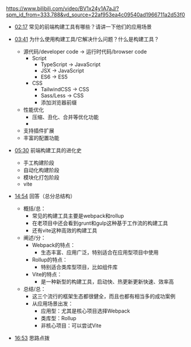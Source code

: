 https://www.bilibili.com/video/BV1x24y1A7aJ/?spm_id_from=333.788&vd_source=22af953ea4c09540ad1966711a2d53f0

- [02:17](https://www.bilibili.com/video/BV1x24y1A7aJ/?t=137.019286#t=02:17.02) 常见的前端构建工具有哪些？请讲一下他们的应用场景
 
- [03:41](https://www.bilibili.com/video/BV1x24y1A7aJ/?t=221.107762#t=03:41.11) 为什么使用构建工具/它解决什么问题？什么是构建工具？
	- 源代码/developer code -> 运行时代码/browser code
		- Script
			- TypeScript -> JavaScript
			- JSX -> JavaScript
			- ES6 -> ES5
		- CSS
			- TailwindCSS -> CSS
			- Sass/Less -> CSS
			- 添加浏览器前缀
	- 性能优化
		- 压缩、丑化、合并等优化功能
		- 
	- 支持插件扩展
	- 丰富的配置功能 
- [05:30](https://www.bilibili.com/video/BV1x24y1A7aJ/?t=330.824063#t=05:30.82) 前端构建工具的进化史
	- 手工构建阶段
	- 自动化构建阶段
	- 模块化打包阶段
	- vite
- [14:54](https://www.bilibili.com/video/BV1x24y1A7aJ/?t=894.593521#t=14:54.59) 回答（总分总结构）
	- 概括/总：
		- 常见的构建工具主要是webpack和rollup
		- 在老项目中还会看到grunt和gulp这种基于工作流的构建工具
		- 还有vite这种高效的构建工具
	- 阐述/分：
		- Webpack的特点：
			- 生态丰富、应用广泛，特别适合在应用型项目中使用
		- Rollup的特点：
			- 特别适合类库型项目，比如组件库
		- Vite的特点：
			- 是一种新型的构建工具，启动快、热更新更新快速、效率高
	- 总结/总：
		- 这三个流行的框架生态都很健全，而且也都有相当多的成功案例
		- 从应用场景出发：
			- 应用型：尤其是核心项目选择Webpack
			- 类库型：Rollup
			- 非核心项目：可以尝试Vite

- [16:53](https://www.bilibili.com/video/BV1x24y1A7aJ/?t=1013.403037#t=16:53.40) 思路点拨